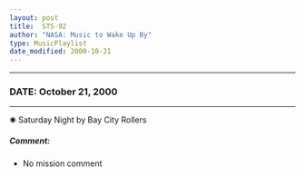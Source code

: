 ```yaml
---
layout: post
title:  STS-92
author: "NASA: Music to Wake Up By"
type: MusicPlaylist
date_modified: 2000-10-21
---
```


----
### DATE: October 21, 2000
----
✺ Saturday Night by Bay City Rollers

##### Comment:
* No mission comment
